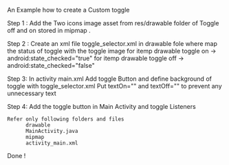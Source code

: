 
An Example how to create a Custom toggle

Step 1 : Add the Two icons image asset from res/drawable folder of Toggle off and on stored in mipmap . 

Step 2 : Create an xml file toggle_selector.xml in drawable fole where map the status of toggle with the toggle image 
                  for itemp drawable toggle on -> android:state_checked="true"
                  for itemp drawable toggle off -> android:state_checked="false"
                  
Step 3: In activity main.xml 
           Add toggle Button and define background of toggle with toggle_selector.xml
           Put textOn="" and textOff="" to prevent any unnecessary text
           
Step 4: Add the toggle button in Main Activity and  toggle Listeners 

    Refer only following folders and files  
          drawable 
          MainActivity.java 
          mipmap
          activity_main.xml 
          
Done !
